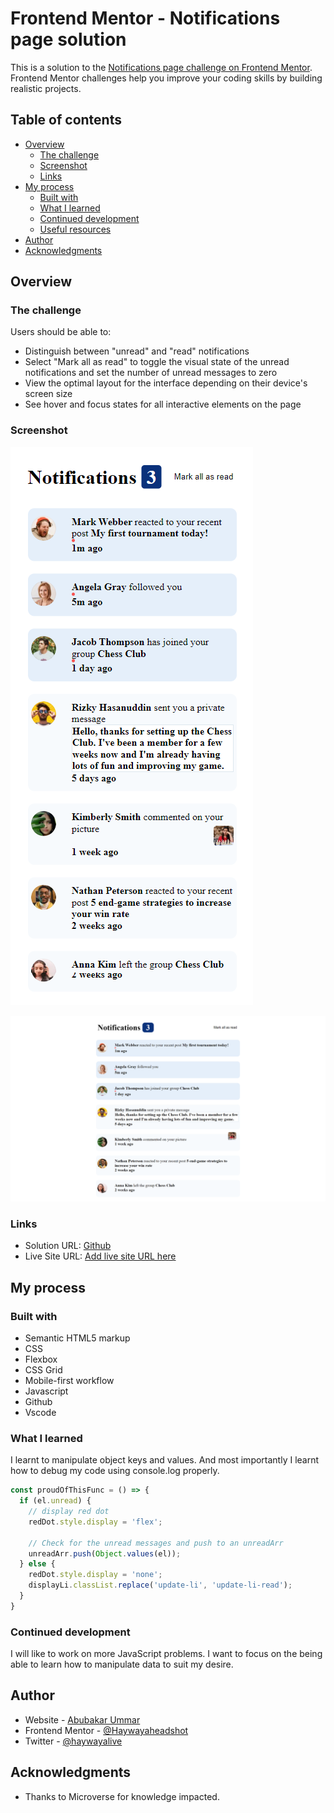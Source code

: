 # Frontend Mentor - Notifications page solution

This is a solution to the [Notifications page challenge on Frontend Mentor](https://www.frontendmentor.io/challenges/notifications-page-DqK5QAmKbC). Frontend Mentor challenges help you improve your coding skills by building realistic projects. 

## Table of contents

- [Overview](#overview)
  - [The challenge](#the-challenge)
  - [Screenshot](#screenshot)
  - [Links](#links)
- [My process](#my-process)
  - [Built with](#built-with)
  - [What I learned](#what-i-learned)
  - [Continued development](#continued-development)
  - [Useful resources](#useful-resources)
- [Author](#author)
- [Acknowledgments](#acknowledgments)

## Overview

### The challenge

Users should be able to:

- Distinguish between "unread" and "read" notifications
- Select "Mark all as read" to toggle the visual state of the unread notifications and set the number of unread messages to zero
- View the optimal layout for the interface depending on their device's screen size
- See hover and focus states for all interactive elements on the page

### Screenshot

![Mobile](./assets/images/Screenshots/Notifications-page-mobile.png)

![Desktop](./assets/images/Screenshots/Notifications-page-desktop.png)

### Links

- Solution URL: [Github](https://github.com/Haywayaheadshot/notifications-page-main)
- Live Site URL: [Add live site URL here](https://haywayaheadshot.github.io/notifications-page-main/)

## My process

### Built with

- Semantic HTML5 markup
- CSS
- Flexbox
- CSS Grid
- Mobile-first workflow
- Javascript
- Github
- Vscode

### What I learned

I learnt to manipulate object keys and values. And most importantly I learnt how to debug my code using console.log properly.

```js
const proudOfThisFunc = () => {
  if (el.unread) {
    // display red dot
    redDot.style.display = 'flex';

    // Check for the unread messages and push to an unreadArr
    unreadArr.push(Object.values(el));
  } else {
    redDot.style.display = 'none';
    displayLi.classList.replace('update-li', 'update-li-read');
  }
}
```

### Continued development

I will like to work on more JavaScript problems. I want to focus on the being able to learn how to manipulate data to suit my desire.

## Author

- Website - [Abubakar Ummar](https://github.com/Haywayaheadshot)
- Frontend Mentor - [@Haywayaheadshot](https://www.frontendmentor.io/profile/Haywayaheadshot)
- Twitter - [@haywayalive](https://twitter.com/haywayalive)

## Acknowledgments

- Thanks to Microverse for knowledge impacted.

